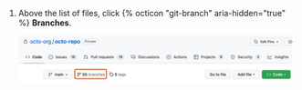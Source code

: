 1. Above the list of files, click {% octicon "git-branch" aria-hidden="true" %} **Branches**.

   ![Screenshot of the repository page. A link, labeled "55 branches", is highlighted with an orange outline.](/assets/images/help/branches/branches-overview-link.png)
